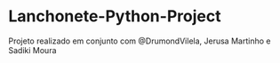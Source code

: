 # Lanchonete-Python-Project
Projeto realizado em conjunto com @DrumondVilela, Jerusa Martinho e Sadiki Moura
